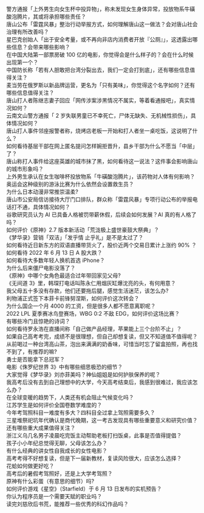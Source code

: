 警方通报「上外男生向女生杯中投异物」，称未发现女生身体异常，投放物系牛磺酸泡腾片，其或将承担哪些责任？  
唐山公布「雷霆风暴」整治行动举报方式，如何理解唐山这一做法？会对唐山社会治理有所改善吗？  
星巴克创始人「出于安全考量，或不再向非店内消费者开放『公厕』」，这透露出哪些信息？会带来哪些影响？  
在中国大陆第一部票房破 100 亿的电影，你觉得会是什么样子的？会在什么时候出现第一个？  
中国防长称「若有人胆敢把台湾分裂出去，我们一定会打到底」，还有哪些信息值得关注？  
麦当劳在俄罗斯以新品牌运营，更名为「只有美味」，你觉得这个名字如何？还有哪些信息值得关注？  
唐山打人者陈继志妻子回应「网传涉案涉黑情况不属实，等着看通报吧」，真实情况如何？  
云南文山警方通报「 2 岁失联男童已不幸死亡，尸体无缺失、无机械性损伤」，具体情况如何？  
唐山打人事件邻座报警者称，烧烤店老板一开始和打人者坐一桌吃饭，这说明了什么？  
如何看待基层干部在网上匿名提问怎样婉拒晋升，县乡干部为什么不愿当「中层」了？  
唐山称打人事件给这座英雄的城市抹了黑，如何看待这一说法？这件事会影响唐山的城市形象吗？  
上外男生承认在女生咖啡杯投放物系「牛磺酸泡腾片」，该药物对人体有何影响？  
奥运会这种级别的游泳比赛为什么依然会设置救生员？  
为什么日本动漫非常推崇温柔?  
唐山市公安局信访接待大厅门口排队，群众称「雷霆风暴」专项行动公布的举报电话打不通，具体情况如何？  
谷歌研究员认为 AI 已具备人格被罚带薪休假，后续会如何发展？AI 真的有人格了吗？  
如何评价《原神》2.7 版本新活动「荒泷极上盛世豪鼓大祭典」？  
《梦华录》营销「双洁」「发乎情 止乎礼」是不是太过了？  
如何看待近日新东方的双语直播带货火了，股价近两个交易日累计上涨约 90% ？  
如何看待 2022 年 6 月 13 日 A 股大跌？  
如何看待大多数年轻人换机首选 iPhone？  
为什么后来僵尸电影没落了？  
《原神》中哪个女角色最适合过年带回家见父母?  
《无间道 3》里，韩琛打电话叫陈永仁用烟灰缸爆沈亮的头，有何用意？  
我父母五十多没有存款，他们还要拖后腿，感觉生活迷茫，该怎么办?  
利物浦正式签下本菲卡前锋努涅斯，如何评价这次转会？  
为什么国企一个月 4000 的工资，但是很多人都不愿意离职呢？  
2022 LPL 夏季赛冰鸟登赛场，WBG 0:2 不敌 EDG，如何评价这场比赛？  
有哪些冷门且惊艳的诗词？  
如何看待罗永浩在直播间称「自己做产品经理，苹果能上三个台阶不止」？  
如果自己高考考完，成绩不是很理想，但自己却想复读，但又不知道值不值得呢？  
从前喝过一种台湾高山茶，泡出来满满的奶香味，可惜当时忘了留盒拍照，再也找不到了，有推荐的嘛?  
勇士是否能拿下总冠军？  
电影《侏罗纪世界 3》中有哪些细思极恐的细节？  
大家觉得《梦华录》刘亦菲美吗？神仙姐姐是如何护肤保养的呢？  
我高考后没有去到自己理想中的大学，今天高考结束后，我感到很难过，我应该怎么办？  
在全球变暖的趋势下，人类还有机会阻止气候变化吗？  
江苏学生是如何评价全国卷数学难度的？  
今年考驾照科目一难度有多大？四科目全过拿上驾照需要多久？  
三星堆祭祀坑年代确认是商代晚期，这一考古发现具有哪些重要意义和研究价值？还有哪些重大成果值得关注？  
浙江义乌几名男子凌晨吃完饭主动帮助老板打扫饭桌，此事是否值得提倡？  
孩子小小年纪总觉得无聊，父母该怎么办？  
有什么经典的讲女性自我成长的女性电影？  
高考考得不好想复读，但是下一届新教材，复读风险很大，应该怎么选择？  
花蛤如何做更好吃？  
高考后的暑假考驾照好，还是上大学考驾照？  
原神有什么彩蛋（有意思的细节）吗?  
如何评价游戏《星空》（Starfield）于 6 月 13 日发布的实机预告？  
你认为程序员是一个需要天赋的职业吗？  
读完刘慈欣后书荒，能推荐一些优秀的科幻作品吗？  
